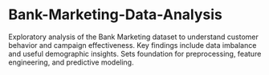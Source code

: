 # Bank-Marketing-Data-Analysis
Exploratory analysis of the Bank Marketing dataset to understand customer behavior and campaign effectiveness. Key findings include data imbalance and useful demographic insights. Sets foundation for preprocessing, feature engineering, and predictive modeling.
